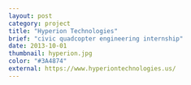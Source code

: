 ```yaml
---
layout: post
category: project
title: "Hyperion Technologies"
brief: "civic quadcopter engineering internship"
date: 2013-10-01
thumbnail: hyperion.jpg
color: "#3A4874"
external: https://www.hyperiontechnologies.us/
---
```

